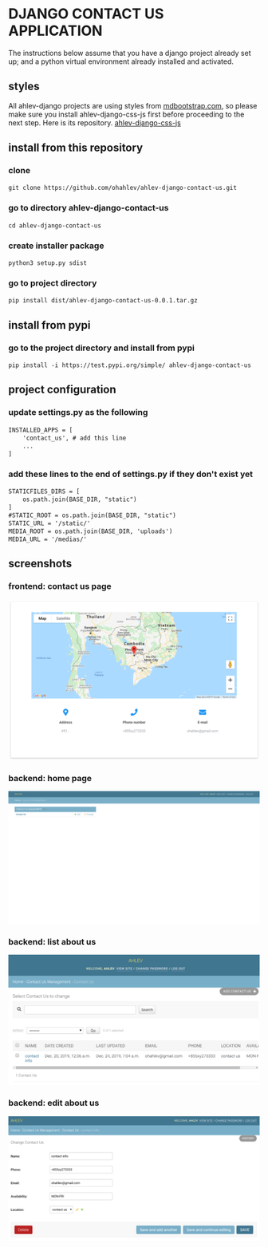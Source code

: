 # DJANGO CONTACT US APPLICATION
The instructions below assume that you have a django project already set up; and a python virtual environment already installed and activated. 

## styles
All ahlev-django projects are using styles from [mdbootstrap.com](https://mdbootstrap.com), so please make sure you install 
ahlev-django-css-js first before proceeding to the next step.
Here is its repository.
[ahlev-django-css-js](https://github.com/ohahlev/ahlev-django-css-js.git)

## install from this repository
### clone
```
git clone https://github.com/ohahlev/ahlev-django-contact-us.git
```

### go to directory ahlev-django-contact-us
```
cd ahlev-django-contact-us
```

### create installer package
```
python3 setup.py sdist
```

### go to project directory
```
pip install dist/ahlev-django-contact-us-0.0.1.tar.gz
```

## install from pypi
### go to the project directory and install from pypi
```
pip install -i https://test.pypi.org/simple/ ahlev-django-contact-us 
```

## project configuration

### update settings.py as the following
```
INSTALLED_APPS = [
    'contact_us', # add this line
    ...
]
```

### add these lines to the end of settings.py if they don't exist yet
```
STATICFILES_DIRS = [
    os.path.join(BASE_DIR, "static")
]
#STATIC_ROOT = os.path.join(BASE_DIR, "static")
STATIC_URL = '/static/'
MEDIA_ROOT = os.path.join(BASE_DIR, 'uploads')
MEDIA_URL = '/medias/'
```

## screenshots
### frontend: contact us page
![](screenshot/contact_us_frontend.png)

### backend: home page
![](screenshot/contact_us_backend1.png)

### backend: list about us
![](screenshot/contact_us_backend2.png)

### backend: edit about us
![](screenshot/contact_us_backend3.png)

